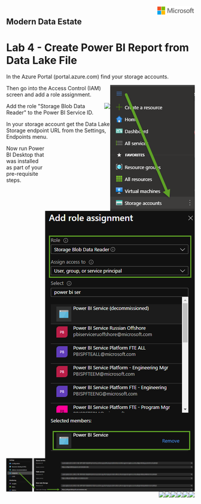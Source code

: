 <img style="float: right;" src="../../graphics/solutions-microsoft-logo-small.png">

## Modern Data Estate
# Lab 4 - Create Power BI Report from Data Lake File

In the Azure Portal (portal.azure.com) find your storage accounts.

<img style="float: right;" src="../../graphics/MDL_SelectStorageAccount.png">

Then go into the Access Control (IAM) screen and add a role assignment.

<img style="float: right;" src="../../graphics/MDF_StorageIAM.png.png">

Add the role "Storage Blob Data Reader" to the Power BI Service ID.

<img style="float: right;" src="../../graphics/MDF_StorageRoleAssignment.png">

In your storage account get the Data Lake Storage endpoint URL from the Settings, Endpoints menu.

<img style="float: right;" src="../../graphics/MDF_StorageEndpoint.png">

Now run Power BI Desktop that was installed as part of your pre-requisite steps.



<img style="float: right;" src="../../graphics/.png">
<img style="float: right;" src="../../graphics/.png">
<img style="float: right;" src="../../graphics/.png">
<img style="float: right;" src="../../graphics/.png">
<img style="float: right;" src="../../graphics/.png">
<img style="float: right;" src="../../graphics/.png">